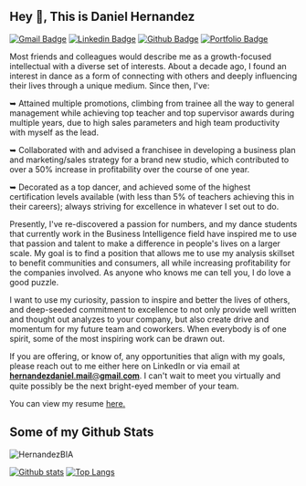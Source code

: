 ## Hey 👋, This is Daniel Hernandez
[![Gmail Badge](https://img.shields.io/badge/-hernandezdaniel.mail@gmail.com-c14438?style=flat&logo=Gmail&logoColor=white&link=mailto:hernandezdaniel.mail@gmail.com)](mailto:hernandezdaniel.mail@gmail.com) 
[![Linkedin Badge](https://img.shields.io/badge/-www.linkedin.com/in/danielhernandez-luna-0072b1?style=flat&logo=Linkedin&logoColor=white&link=https://www.linkedin.com/in/danielhernandez-luna/)](https://www.linkedin.com/in/danielhernandez-luna/) [![Github Badge](https://img.shields.io/badge/-HernandezBIA-grey?style=flat&logo=github&logoColor=white&link=https://github.com/HernandezBIA/)](https://www.github.com/HernandezBIA/) [![Portfolio Badge](https://img.shields.io/badge/portfolio-web-blue?style=flat&link=https://github.com/Hernandez-BIA/Portfolio.git/)](https://github.com/Hernandez-BIA/Portfolio.git/) <p align='left'>Most friends and colleagues would describe me as a growth-focused intellectual with a diverse set of interests. About a decade ago, I found an interest in dance as a form of connecting with others and deeply influencing their lives through a unique medium. Since then, I've:

 ➥ Attained multiple promotions, climbing from trainee all the way to general management while 
 achieving top teacher and top supervisor awards during multiple years, due to high sales parameters 
 and high team productivity with myself as the lead.

 ➥ Collaborated with and advised a franchisee in developing a business plan and marketing/sales 
 strategy for a brand new studio, which contributed to over a 50% increase in profitability over the 
 course of one year.

 ➥ Decorated as a top dancer, and achieved some of the highest certification levels available (with less 
 than 5% of teachers achieving this in their careers); always striving for excellence in whatever I set out to 
 do.

Presently, I've re-discovered a passion for numbers, and my dance students that currently work in the Business Intelligence field have inspired me to use that passion and talent to make a difference in people's lives on a larger scale. My goal is to find a position that allows me to use my analysis skillset to benefit communities and consumers, all while increasing profitability for the companies involved. As anyone who knows me can tell you, I do love a good puzzle. 

I want to use my curiosity, passion to inspire and better the lives of others, and deep-seeded commitment to excellence to not only provide well written and thought out analyzes to your company, but also create drive and momentum for my future team and coworkers. When everybody is of one spirit, some of the most inspiring work can be drawn out. 

If you are offering, or know of, any opportunities that align with my goals, please reach out to me either here on LinkedIn or via email at 𝐡𝐞𝐫𝐧𝐚𝐧𝐝𝐞𝐳𝐝𝐚𝐧𝐢𝐞𝐥.𝐦𝐚𝐢𝐥@𝐠𝐦𝐚𝐢𝐥.𝐜𝐨𝐦. I can't wait to meet you virtually and quite possibly be the next bright-eyed member of your team.</p><p align='left'> You can view my resume <a href='https://docs.google.com/document/d/1ioGMLdCFkXVXGN1iuwyjyqJXP3a179fQgt_OoBSDgrg/edit?usp=sharing ' target=_blank><u>here</u>.</a></p>
## Some of my Github Stats
<p align=left> <img src=https://komarev.com/ghpvc/?username=HernandezBIA alt=HernandezBIA /> </p>

[![Github stats](https://github-readme-stats.vercel.app/api?username=HernandezBIA&show_icons=true&include_all_commits=true)](https://github.com/HernandezBIA/github-readme-stats)
[![Top Langs](https://github-readme-stats.vercel.app/api/top-langs/?username=HernandezBIA&layout=compact)](https://github.com/HernandezBIA/github-readme-stats)
